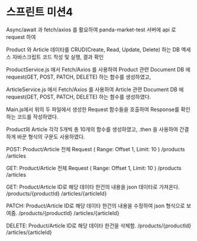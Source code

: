# 스프린트 미션4

Async/await 과 fetch/axios 를 활요하여 panda-market-test 서버에 api 로 request 하여

Product 와 Article 데이타를 CRUD(Create, Read, Update, Delete) 하는 DB 엑세스 자바스크립트 코드 작성 및 실행, 결과 확인

ProductService.js 에서 Fetch/Axios 를 사용하여 Product 관련 Document DB 에 request(GET, POST, PATCH, DELETE) 하는 함수를 생성하였고,

ArticleService.js 에서 Fetch/Axios 를 사용하여 Article 관련 Document DB 에 request(GET, POST, PATCH, DELETE) 하는 함수를 생성하였다.

Main.js에서 위의 두 파일에서 생성한 Request 함수들을 호출하여 Response를 확인하는 코드를 작성하였다.

Product와 Article 각각 5개씩 총 10개의 함수를 생성하였고, .then 을 사용하여 간결하게 바꾼 형식의 구문도 사용하였다.

POST: Product/Article 전체 Request ( Range: Offset 1, Limit: 10 )
/products
/articles

GET: Product/Article 전체 Request ( Range: Offset 1, Limit: 10 )
/products
/articles

GET: Product/Article ID로 해당 데이타 한건의 내용을 json 데이타로 가져온다.
/products/{productId}
/articles/{articleId}

PATCH: Product/Article ID로 해당 데이타 한건의 내용을 수정하여 json 형식으로 보여줌.
/products/{productId}
/articles/{articleId}

DELETE: Product/Article ID로 해당 데이타 한건을 삭제함.
/products/{productId}
/articles/{articleId}


